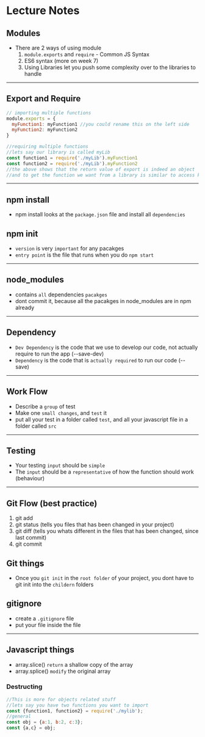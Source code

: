 # Lecture Notes

## Modules
* There are 2 ways of using module
  1) `module.exports` and `require` - Common JS Syntax
  2) ES6 syntax (more on week 7)
  3) Using Libraries let you push some complexity over to the libraries to handle

---

## Export and Require
``` js
// importing multiple functions
module.exports = {
  myFunction1: myFunction1 //you could rename this on the left side
  myFunction2: myFunction2 
}

//requiring multiple functions
//lets say our library is called myLib
const function1 = require('./myLib').myFunction1
const function2 = require('./myLib').myFunction2
//the above shows that the return value of export is indeed an object
//and to get the function we want from a library is similar to access key value pair with an object 

```
---
## npm install
* npm install looks at the `package.json` file and install all `dependencies` 

## npm init
* `version` is very `important` for any pacakges
* `entry point` is the file that runs when you do `npm start`
---
## node_modules
* contains `all` dependencies `pacakges`
* dont commit it, because all the pacakges in node_modules are in npm already

---
## Dependency 
* `Dev Dependency` is the code that we use to develop our code, not actually require to run the app (--save-dev)
* `Dependency` is the code that is `actually required` to run our code (--save)
---
## Work Flow
* Describe a `group` of test
* Make one `small changes`, and `test` it
* put all your test in a folder called `test`, and all your javascript file in a folder called `src`
---
## Testing
* Your testing `input` should be `simple`
* The `input` should be a `representative` of how the function should work (behaviour)
---
## Git Flow (best practice)
1) git add
2) git status (tells you files that has been changed in your project)
3) git diff (tells you whats different in the files that has been changed, since last commit)
4) git commit 

## Git things
* Once you `git init` in the `root folder` of your project, you dont have to git init into the `childern` folders

## gitignore
* create a `.gitignore` file
* put your file inside the file

---

## Javascript things
* array.slice() `return` a shallow copy of the array
* array.splice() `modify` the original array

### Destructing
``` js
//This is more for objects related stuff
//lets say you have two functions you want to import
const {function1, function2} = require('./mylib');
//general
const obj = {a:1, b:2, c:3};
const {a,c} = obj;
```
